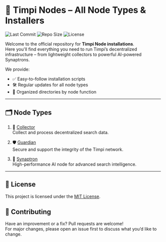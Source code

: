 # 🧠 Timpi Nodes – All Node Types & Installers

![Last Commit](https://img.shields.io/github/last-commit/Timpi-official/Nodes)
![Repo Size](https://img.shields.io/github/repo-size/Timpi-official/Nodes)
![License](https://img.shields.io/github/license/Timpi-official/Nodes)

Welcome to the official repository for **Timpi Node installations**.  
Here you'll find everything you need to run Timpi’s decentralized infrastructure – from lightweight collectors to powerful AI-powered Synaptrons.

We provide:
- ✅ Easy-to-follow installation scripts  
- 🛠️ Regular updates for all node types  
- 📁 Organized directories by node function

---

## 🗂 Node Types

1. 🔄 [Collector](https://github.com/Timpi-official/Nodes/tree/main/Collector)  
   Collect and process decentralized search data.

2. 🛡️ [Guardian](https://github.com/Timpi-official/Nodes/tree/main/Guardian)  
   Secure and support the integrity of the Timpi network.

3. 🧬 [Synaptron](https://github.com/Timpi-official/Nodes/tree/main/Synaptron)  
   High-performance AI node for advanced search intelligence.

---

## 📜 License

This project is licensed under the [MIT License](LICENSE).

## 🤝 Contributing

Have an improvement or a fix? Pull requests are welcome!  
For major changes, please open an issue first to discuss what you’d like to change.
